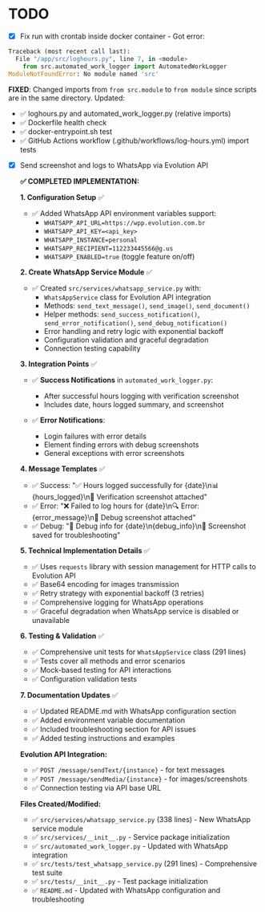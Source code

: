 # TODO

- [x] Fix run with crontab inside docker container - Got error:
```python
Traceback (most recent call last):
  File "/app/src/loghours.py", line 7, in <module>
    from src.automated_work_logger import AutomatedWorkLogger
ModuleNotFoundError: No module named 'src'
```
**FIXED**: Changed imports from `from src.module` to `from module` since scripts are in the same directory. Updated:
  - ✅ loghours.py and automated_work_logger.py (relative imports)
  - ✅ Dockerfile health check
  - ✅ docker-entrypoint.sh test
  - ✅ GitHub Actions workflow (.github/workflows/log-hours.yml) import tests

- [x] Send screenshot and logs to WhatsApp via Evolution API

  **✅ COMPLETED IMPLEMENTATION:**
  
  **1. Configuration Setup** ✅
  - ✅ Added WhatsApp API environment variables support:
    - `WHATSAPP_API_URL=https://wpp.evolution.com.br`
    - `WHATSAPP_API_KEY=<api_key>`
    - `WHATSAPP_INSTANCE=personal`
    - `WHATSAPP_RECIPIENT=112233445566@g.us`
    - `WHATSAPP_ENABLED=true` (toggle feature on/off)
  
  **2. Create WhatsApp Service Module** ✅
  - ✅ Created `src/services/whatsapp_service.py` with:
    - `WhatsAppService` class for Evolution API integration
    - Methods: `send_text_message()`, `send_image()`, `send_document()`
    - Helper methods: `send_success_notification()`, `send_error_notification()`, `send_debug_notification()`
    - Error handling and retry logic with exponential backoff
    - Configuration validation and graceful degradation
    - Connection testing capability
  
  **3. Integration Points** ✅
  - ✅ **Success Notifications** in `automated_work_logger.py`:
    - After successful hours logging with verification screenshot
    - Includes date, hours logged summary, and screenshot
  
  - ✅ **Error Notifications**:
    - Login failures with error details
    - Element finding errors with debug screenshots
    - General exceptions with error screenshots
  
  **4. Message Templates** ✅
  - ✅ Success: "✅ Hours logged successfully for {date}\n📊 {hours_logged}\n📸 Verification screenshot attached"
  - ✅ Error: "❌ Failed to log hours for {date}\n🔍 Error: {error_message}\n📸 Debug screenshot attached"
  - ✅ Debug: "🔧 Debug info for {date}\n{debug_info}\n📸 Screenshot saved for troubleshooting"
  
  **5. Technical Implementation Details** ✅
  - ✅ Uses `requests` library with session management for HTTP calls to Evolution API
  - ✅ Base64 encoding for images transmission
  - ✅ Retry strategy with exponential backoff (3 retries)
  - ✅ Comprehensive logging for WhatsApp operations
  - ✅ Graceful degradation when WhatsApp service is disabled or unavailable
  
  **6. Testing & Validation** ✅
  - ✅ Comprehensive unit tests for `WhatsAppService` class (291 lines)
  - ✅ Tests cover all methods and error scenarios
  - ✅ Mock-based testing for API interactions
  - ✅ Configuration validation tests
  
  **7. Documentation Updates** ✅
  - ✅ Updated README.md with WhatsApp configuration section
  - ✅ Added environment variable documentation
  - ✅ Included troubleshooting section for API issues
  - ✅ Added testing instructions and examples
  
  **Evolution API Integration:**
  - ✅ `POST /message/sendText/{instance}` - for text messages
  - ✅ `POST /message/sendMedia/{instance}` - for images/screenshots
  - ✅ Connection testing via API base URL
  
  **Files Created/Modified:**
  - ✅ `src/services/whatsapp_service.py` (338 lines) - New WhatsApp service module
  - ✅ `src/services/__init__.py` - Service package initialization
  - ✅ `src/automated_work_logger.py` - Updated with WhatsApp integration
  - ✅ `src/tests/test_whatsapp_service.py` (291 lines) - Comprehensive test suite
  - ✅ `src/tests/__init__.py` - Test package initialization
  - ✅ `README.md` - Updated with WhatsApp configuration and troubleshooting 
